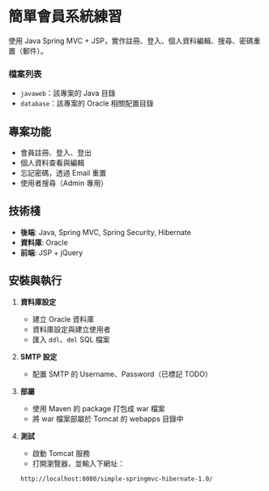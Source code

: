 # 簡單會員系統練習

使用 Java Spring MVC + JSP，實作註冊、登入、個人資料編輯、搜尋、密碼重置（郵件）。

### 檔案列表

- `javaweb`：該專案的 Java 目錄
- `database`：該專案的 Oracle 相關配置目錄



## 專案功能

- 會員註冊、登入、登出
- 個人資料查看與編輯
- 忘記密碼，透過 Email 重置
- 使用者搜尋（Admin 專用）



## 技術棧

- **後端**: Java, Spring MVC, Spring Security, Hibernate
- **資料庫**: Oracle
- **前端**: JSP + jQuery



## 安裝與執行

1. **資料庫設定**
   - 建立 Oracle 資料庫
   - 資料庫設定與建立使用者
   - 匯入 `ddl`、`dml` SQL 檔案

2. **SMTP 設定**
   - 配置 SMTP 的 Username、Password（已標記 TODO）

3. **部屬**
   - 使用 Maven 的 package 打包成 war 檔案
   - 將 war 檔案部屬於 Tomcat 的 webapps 目錄中

4. **測試**
   - 啟動 Tomcat 服務
   - 打開瀏覽器，並輸入下網址：
   ```
   http://localhost:8080/simple-springmvc-hibernate-1.0/
   ```